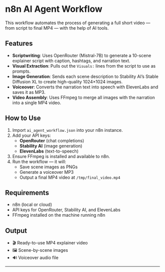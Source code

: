 # n8n AI Agent Workflow

This workflow automates the process of generating a full short video — from script to final MP4 — with the help of AI tools.

## Features

- **Scriptwriting**: Uses OpenRouter (Mistral-7B) to generate a 10-scene explainer script with caption, hashtags, and narration text.
- **Visual Extraction**: Pulls out the `Visuals:` lines from the script to use as prompts.
- **Image Generation**: Sends each scene description to Stability AI’s Stable Diffusion XL to create high-quality 1024×1024 images.
- **Voiceover**: Converts the narration text into speech with ElevenLabs and saves it as MP3.
- **Video Assembly**: Uses FFmpeg to merge all images with the narration into a single MP4 video.

## How to Use

1. Import `ai_agent_workflow.json` into your n8n instance.
2. Add your API keys:
   - **OpenRouter** (chat completions)
   - **Stability AI** (image generation)
   - **ElevenLabs** (text-to-speech)
3. Ensure FFmpeg is installed and available to n8n.
4. Run the workflow — it will:
   - Save scene images as PNGs  
   - Generate a voiceover MP3  
   - Output a final MP4 video at `/tmp/final_video.mp4`

## Requirements

- n8n (local or cloud)
- API keys for OpenRouter, Stability AI, and ElevenLabs
- FFmpeg installed on the machine running n8n

## Output

- 🎬 Ready-to-use MP4 explainer video  
- 🖼️ Scene-by-scene images  
- 🔊 Voiceover audio file  

---
